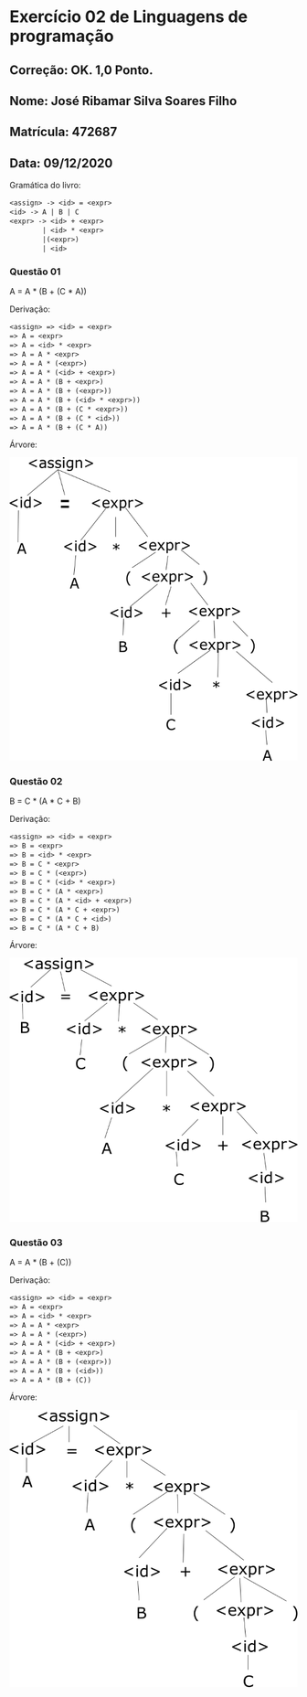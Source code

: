 # Exercício 02 de Linguagens de programação
## Correção: OK. 1,0 Ponto.

## Nome: José Ribamar Silva Soares Filho
## Matrícula: 472687

## Data: 09/12/2020

Gramática do livro:

```
<assign> -> <id> = <expr>
<id> -> A | B | C
<expr> -> <id> + <expr>
        | <id> * <expr>
        |(<expr>)
        | <id>
```

### Questão 01
A = A * (B + (C * A))

Derivação:
```
<assign> => <id> = <expr>
=> A = <expr>
=> A = <id> * <expr>
=> A = A * <expr>
=> A = A * (<expr>)
=> A = A * (<id> + <expr>)
=> A = A * (B + <expr>)
=> A = A * (B + (<expr>))
=> A = A * (B + (<id> * <expr>))
=> A = A * (B + (C * <expr>))
=> A = A * (B + (C * <id>))
=> A = A * (B + (C * A))
```
Árvore:

![questao01](questao01.png)

### Questão 02
B = C * (A * C + B)

Derivação:
```
<assign> => <id> = <expr>
=> B = <expr>
=> B = <id> * <expr>
=> B = C * <expr>
=> B = C * (<expr>)
=> B = C * (<id> * <expr>)
=> B = C * (A * <expr>)
=> B = C * (A * <id> + <expr>)
=> B = C * (A * C + <expr>)
=> B = C * (A * C + <id>)
=> B = C * (A * C + B)
```
Árvore:

![questao02](questao02.png)

### Questão 03
A = A * (B + (C))

Derivação: 
```
<assign> => <id> = <expr>
=> A = <expr>
=> A = <id> * <expr>
=> A = A * <expr>
=> A = A * (<expr>)
=> A = A * (<id> + <expr>)
=> A = A * (B + <expr>)
=> A = A * (B + (<expr>))
=> A = A * (B + (<id>))
=> A = A * (B + (C))
```
Árvore:

![questao03](questao03.png)
